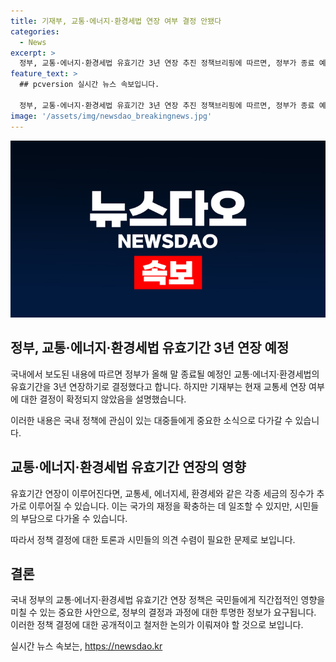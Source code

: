 ```yaml
---
title: 기재부, 교통·에너지·환경세법 연장 여부 결정 안됐다
categories:
  - News
excerpt: >
  정부, 교통·에너지·환경세법 유효기간 3년 연장 추진 정책브리핑에 따르면, 정부가 종료 예정이던 세 법의 유효기간을 3년 연장하려 한다. 하지만 교통세 연장 여부는 확정되지 않았으니 주의를 요청한다. (출처: 정책브리핑, www.korea.kr)
feature_text: >
  ## pcversion 실시간 뉴스 속보입니다.

  정부, 교통·에너지·환경세법 유효기간 3년 연장 추진 정책브리핑에 따르면, 정부가 종료 예정이던 세 법의 유효기간을 3년 연장하려 한다. 하지만 교통세 연장 여부는 확정되지 않았으니 주의를 요청한다. (출처: 정책브리핑, www.korea.kr)
image: '/assets/img/newsdao_breakingnews.jpg'
---
```


<p><img src="/assets/img/newsdao_breakingnews.jpg" alt="pcversion 속보" /></p>

<h2 data-ke-size="size26">정부, 교통·에너지·환경세법 유효기간 3년 연장 예정</h2>

<p>국내에서 보도된 내용에 따르면 정부가 올해 말 종료될 예정인 교통·에너지·환경세법의 유효기간을 3년 연장하기로 결정했다고 합니다. 하지만 기재부는 현재 교통세 연장 여부에 대한 결정이 확정되지 않았음을 설명했습니다.</p>

<p data-ke-size="size16">이러한 내용은 국내 정책에 관심이 있는 대중들에게 중요한 소식으로 다가갈 수 있습니다.</p>

<h2 data-ke-size="size26">교통·에너지·환경세법 유효기간 연장의 영향</h2>

<p>유효기간 연장이 이루어진다면, 교통세, 에너지세, 환경세와 같은 각종 세금의 징수가 추가로 이루어질 수 있습니다. 이는 국가의 재정을 확충하는 데 일조할 수 있지만, 시민들의 부담으로 다가올 수 있습니다.</p>

<p data-ke-size="size16">따라서 정책 결정에 대한 토론과 시민들의 의견 수렴이 필요한 문제로 보입니다.</p>

<h2 data-ke-size="size26">결론</h2>

<p>국내 정부의 교통·에너지·환경세법 유효기간 연장 정책은 국민들에게 직간접적인 영향을 미칠 수 있는 중요한 사안으로, 정부의 결정과 과정에 대한 투명한 정보가 요구됩니다. 이러한 정책 결정에 대한 공개적이고 철저한 논의가 이뤄져야 할 것으로 보입니다.</p>
실시간 뉴스 속보는, <a href="https://newsdao.kr" rel="dofollow">https://newsdao.kr</a>


